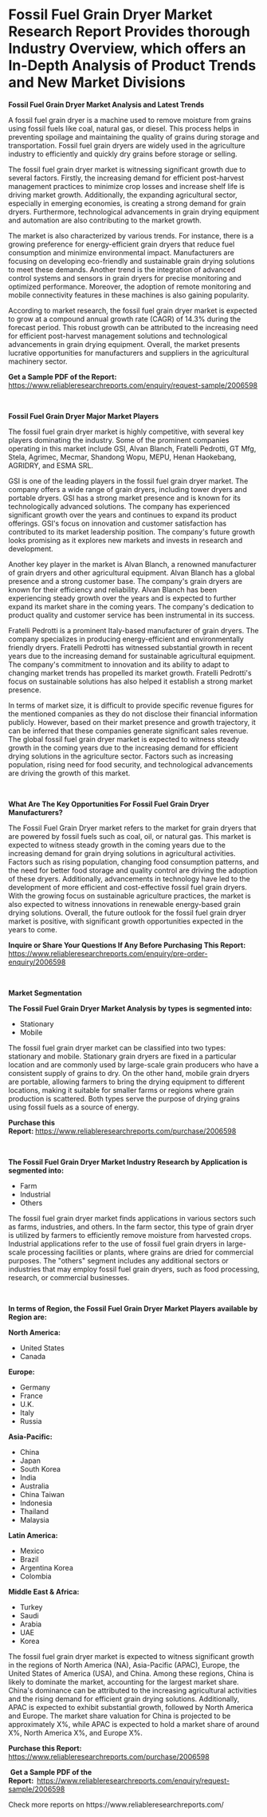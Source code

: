 <p><h1>Fossil Fuel Grain Dryer Market Research Report Provides thorough Industry Overview, which offers an In-Depth Analysis of Product Trends and New Market Divisions</h1></p><p><strong>Fossil Fuel Grain Dryer Market Analysis and Latest Trends</strong></p>
<p><p>A fossil fuel grain dryer is a machine used to remove moisture from grains using fossil fuels like coal, natural gas, or diesel. This process helps in preventing spoilage and maintaining the quality of grains during storage and transportation. Fossil fuel grain dryers are widely used in the agriculture industry to efficiently and quickly dry grains before storage or selling.</p><p>The fossil fuel grain dryer market is witnessing significant growth due to several factors. Firstly, the increasing demand for efficient post-harvest management practices to minimize crop losses and increase shelf life is driving market growth. Additionally, the expanding agricultural sector, especially in emerging economies, is creating a strong demand for grain dryers. Furthermore, technological advancements in grain drying equipment and automation are also contributing to the market growth.</p><p>The market is also characterized by various trends. For instance, there is a growing preference for energy-efficient grain dryers that reduce fuel consumption and minimize environmental impact. Manufacturers are focusing on developing eco-friendly and sustainable grain drying solutions to meet these demands. Another trend is the integration of advanced control systems and sensors in grain dryers for precise monitoring and optimized performance. Moreover, the adoption of remote monitoring and mobile connectivity features in these machines is also gaining popularity.</p><p>According to market research, the fossil fuel grain dryer market is expected to grow at a compound annual growth rate (CAGR) of 14.3% during the forecast period. This robust growth can be attributed to the increasing need for efficient post-harvest management solutions and technological advancements in grain drying equipment. Overall, the market presents lucrative opportunities for manufacturers and suppliers in the agricultural machinery sector.</p></p>
<p><strong>Get a Sample PDF of the Report:&nbsp;</strong> <a href="https://www.reliableresearchreports.com/enquiry/request-sample/2006598">https://www.reliableresearchreports.com/enquiry/request-sample/2006598</a></p>
<p>&nbsp;</p>
<p><strong>Fossil Fuel Grain Dryer Major Market Players</strong></p>
<p><p>The fossil fuel grain dryer market is highly competitive, with several key players dominating the industry. Some of the prominent companies operating in this market include GSI, Alvan Blanch, Fratelli Pedrotti, GT Mfg, Stela, Agrimec, Mecmar, Shandong Wopu, MEPU, Henan Haokebang, AGRIDRY, and ESMA SRL.</p><p>GSI is one of the leading players in the fossil fuel grain dryer market. The company offers a wide range of grain dryers, including tower dryers and portable dryers. GSI has a strong market presence and is known for its technologically advanced solutions. The company has experienced significant growth over the years and continues to expand its product offerings. GSI's focus on innovation and customer satisfaction has contributed to its market leadership position. The company's future growth looks promising as it explores new markets and invests in research and development.</p><p>Another key player in the market is Alvan Blanch, a renowned manufacturer of grain dryers and other agricultural equipment. Alvan Blanch has a global presence and a strong customer base. The company's grain dryers are known for their efficiency and reliability. Alvan Blanch has been experiencing steady growth over the years and is expected to further expand its market share in the coming years. The company's dedication to product quality and customer service has been instrumental in its success.</p><p>Fratelli Pedrotti is a prominent Italy-based manufacturer of grain dryers. The company specializes in producing energy-efficient and environmentally friendly dryers. Fratelli Pedrotti has witnessed substantial growth in recent years due to the increasing demand for sustainable agricultural equipment. The company's commitment to innovation and its ability to adapt to changing market trends has propelled its market growth. Fratelli Pedrotti's focus on sustainable solutions has also helped it establish a strong market presence.</p><p>In terms of market size, it is difficult to provide specific revenue figures for the mentioned companies as they do not disclose their financial information publicly. However, based on their market presence and growth trajectory, it can be inferred that these companies generate significant sales revenue. The global fossil fuel grain dryer market is expected to witness steady growth in the coming years due to the increasing demand for efficient drying solutions in the agriculture sector. Factors such as increasing population, rising need for food security, and technological advancements are driving the growth of this market.</p></p>
<p>&nbsp;</p>
<p><strong>What Are The Key Opportunities For Fossil Fuel Grain Dryer Manufacturers?</strong></p>
<p><p>The Fossil Fuel Grain Dryer market refers to the market for grain dryers that are powered by fossil fuels such as coal, oil, or natural gas. This market is expected to witness steady growth in the coming years due to the increasing demand for grain drying solutions in agricultural activities. Factors such as rising population, changing food consumption patterns, and the need for better food storage and quality control are driving the adoption of these dryers. Additionally, advancements in technology have led to the development of more efficient and cost-effective fossil fuel grain dryers. With the growing focus on sustainable agriculture practices, the market is also expected to witness innovations in renewable energy-based grain drying solutions. Overall, the future outlook for the fossil fuel grain dryer market is positive, with significant growth opportunities expected in the years to come.</p></p>
<p><strong>Inquire or Share Your Questions If Any Before Purchasing This Report:</strong> <a href="https://www.reliableresearchreports.com/enquiry/pre-order-enquiry/2006598">https://www.reliableresearchreports.com/enquiry/pre-order-enquiry/2006598</a></p>
<p>&nbsp;</p>
<p><strong>Market Segmentation</strong></p>
<p><strong>The Fossil Fuel Grain Dryer Market Analysis by types is segmented into:</strong></p>
<p><ul><li>Stationary</li><li>Mobile</li></ul></p>
<p><p>The fossil fuel grain dryer market can be classified into two types: stationary and mobile. Stationary grain dryers are fixed in a particular location and are commonly used by large-scale grain producers who have a consistent supply of grains to dry. On the other hand, mobile grain dryers are portable, allowing farmers to bring the drying equipment to different locations, making it suitable for smaller farms or regions where grain production is scattered. Both types serve the purpose of drying grains using fossil fuels as a source of energy.</p></p>
<p><strong>Purchase this Report:&nbsp;</strong><a href="https://www.reliableresearchreports.com/purchase/2006598">https://www.reliableresearchreports.com/purchase/2006598</a></p>
<p>&nbsp;</p>
<p><strong>The Fossil Fuel Grain Dryer Market Industry Research by Application is segmented into:</strong></p>
<p><ul><li>Farm</li><li>Industrial</li><li>Others</li></ul></p>
<p><p>The fossil fuel grain dryer market finds applications in various sectors such as farms, industries, and others. In the farm sector, this type of grain dryer is utilized by farmers to efficiently remove moisture from harvested crops. Industrial applications refer to the use of fossil fuel grain dryers in large-scale processing facilities or plants, where grains are dried for commercial purposes. The "others" segment includes any additional sectors or industries that may employ fossil fuel grain dryers, such as food processing, research, or commercial businesses.</p></p>
<p>&nbsp;</p>
<p><strong>In terms of Region, the Fossil Fuel Grain Dryer Market Players available by Region are:</strong></p>
<p>
    <p> <strong> North America: </strong>
        <ul>
            <li>United States</li>
            <li>Canada</li>
        </ul>
        </p> 
    <p> <strong> Europe: </strong>
        <ul>
            <li>Germany</li>
            <li>France</li>
            <li>U.K.</li>
            <li>Italy</li>
            <li>Russia</li>
        </ul>
        </p> 
    <p> <strong> Asia-Pacific: </strong>
        <ul>
            <li>China</li>
            <li>Japan</li>
            <li>South Korea</li>
            <li>India</li>
            <li>Australia</li>
            <li>China Taiwan</li>
            <li>Indonesia</li>
            <li>Thailand</li>
            <li>Malaysia</li>
        </ul>
        </p> 
    <p> <strong> Latin America: </strong>
        <ul>
            <li>Mexico</li>
            <li>Brazil</li>
            <li>Argentina Korea</li>
            <li>Colombia</li>
        </ul>
        </p> 
    <p> <strong> Middle East & Africa: </strong>
        <ul>
            <li>Turkey</li>
            <li>Saudi</li>
            <li>Arabia</li>
            <li>UAE</li>
            <li>Korea</li>
        </ul>
    </p>
    </p>
<p><p>The fossil fuel grain dryer market is expected to witness significant growth in the regions of North America (NA), Asia-Pacific (APAC), Europe, the United States of America (USA), and China. Among these regions, China is likely to dominate the market, accounting for the largest market share. China's dominance can be attributed to the increasing agricultural activities and the rising demand for efficient grain drying solutions. Additionally, APAC is expected to exhibit substantial growth, followed by North America and Europe. The market share valuation for China is projected to be approximately X%, while APAC is expected to hold a market share of around X%, North America X%, and Europe X%.</p></p>
<p><strong>Purchase this Report: </strong><a href="https://www.reliableresearchreports.com/purchase/2006598">https://www.reliableresearchreports.com/purchase/2006598</a></p>
<p>&nbsp;<strong>Get a Sample PDF of the Report:&nbsp;&nbsp;</strong><a href="https://www.reliableresearchreports.com/enquiry/request-sample/2006598">https://www.reliableresearchreports.com/enquiry/request-sample/2006598</a></p>
<p><strong></strong></p>
<p>Check more reports on https://www.reliableresearchreports.com/</p>